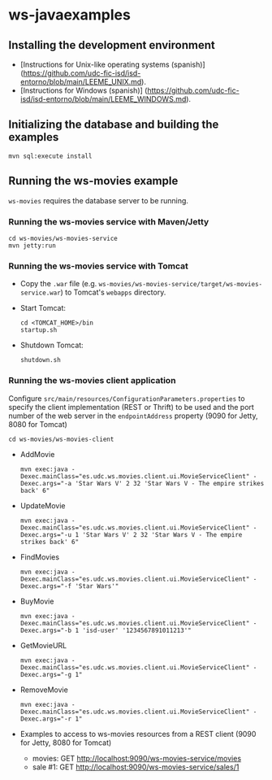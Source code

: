 # ws-javaexamples

## Installing the development environment

- [Instructions for Unix-like operating systems (spanish)] (https://github.com/udc-fic-isd/isd-entorno/blob/main/LEEME_UNIX.md).
- [Instructions for Windows (spanish)] (https://github.com/udc-fic-isd/isd-entorno/blob/main/LEEME_WINDOWS.md).

## Initializing the database and building the examples

	mvn sql:execute install


## Running the ws-movies example

`ws-movies` requires the database server to be running.

### Running the ws-movies service with Maven/Jetty

	cd ws-movies/ws-movies-service
	mvn jetty:run

### Running the ws-movies service with Tomcat

- Copy the `.war` file (e.g. `ws-movies/ws-movies-service/target/ws-movies-service.war`) 
  to Tomcat's `webapps` directory.

- Start Tomcat:

      cd <TOMCAT_HOME>/bin
      startup.sh

- Shutdown Tomcat:

      shutdown.sh

### Running the ws-movies client application

Configure `src/main/resources/ConfigurationParameters.properties`
  to specify the client implementation (REST or Thrift) to be used and 
  the port number of the web server in the `endpointAddress` property 
  (9090 for Jetty, 8080 for Tomcat)

	cd ws-movies/ws-movies-client

- AddMovie

      mvn exec:java -Dexec.mainClass="es.udc.ws.movies.client.ui.MovieServiceClient" -Dexec.args="-a 'Star Wars V' 2 32 'Star Wars V - The empire strikes back' 6"
		
- UpdateMovie

      mvn exec:java -Dexec.mainClass="es.udc.ws.movies.client.ui.MovieServiceClient" -Dexec.args="-u 1 'Star Wars V' 2 32 'Star Wars V - The empire strikes back' 6"
	
- FindMovies

      mvn exec:java -Dexec.mainClass="es.udc.ws.movies.client.ui.MovieServiceClient" -Dexec.args="-f 'Star Wars'"

- BuyMovie

      mvn exec:java -Dexec.mainClass="es.udc.ws.movies.client.ui.MovieServiceClient" -Dexec.args="-b 1 'isd-user' '1234567891011213'"
		
- GetMovieURL

      mvn exec:java -Dexec.mainClass="es.udc.ws.movies.client.ui.MovieServiceClient" -Dexec.args="-g 1"

- RemoveMovie

      mvn exec:java -Dexec.mainClass="es.udc.ws.movies.client.ui.MovieServiceClient" -Dexec.args="-r 1"

- Examples to access to ws-movies resources from a REST client (9090 for Jetty, 8080 for Tomcat)
    - movies:   GET [http://localhost:9090/ws-movies-service/movies](http://localhost:9090/ws-movies-service/movies)
    - sale #1:   GET [http://localhost:9090/ws-movies-service/sales/1](http://localhost:9090/ws-movies-service/sales/1)